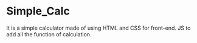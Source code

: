 # Simple_Calc
It is a simple calculator made of using HTML and CSS for front-end. JS to add all the function of calculation.
